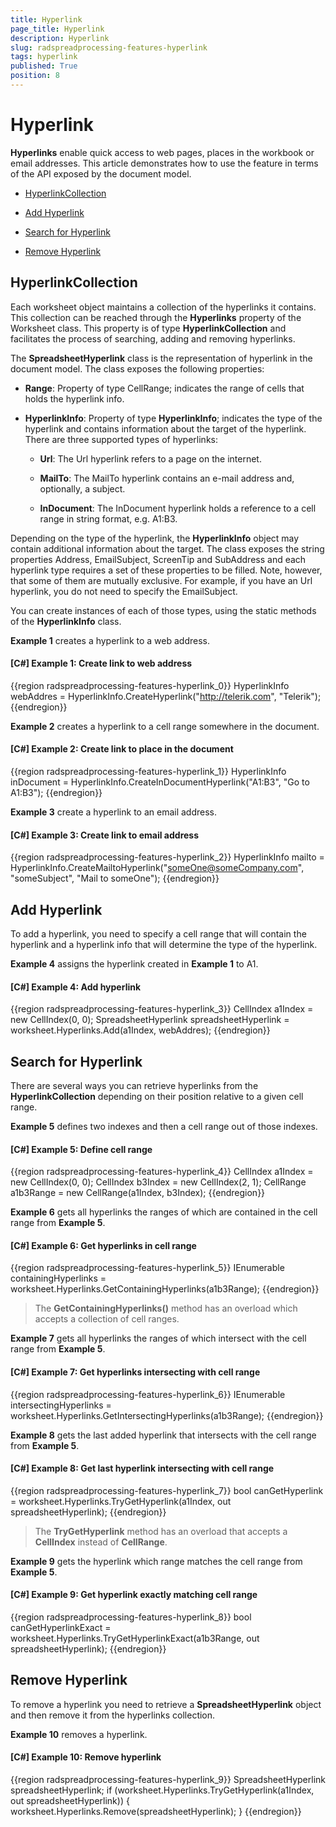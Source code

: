 ```yaml
---
title: Hyperlink
page_title: Hyperlink
description: Hyperlink
slug: radspreadprocessing-features-hyperlink
tags: hyperlink
published: True
position: 8
---
```


# Hyperlink



__Hyperlinks__ enable quick access to web pages, places in the workbook or email addresses. This article demonstrates how to use the feature in terms of the API exposed by the document model.
      

* [HyperlinkCollection](#hyperlinkcollection)

* [Add Hyperlink](#add-hyperlink)

* [Search for Hyperlink](#search-for-hyperlink)

* [Remove Hyperlink](#remove-hyperlink)

## HyperlinkCollection

Each worksheet object maintains a collection of the hyperlinks it contains. This collection can be reached through the __Hyperlinks__ property of the Worksheet class. This property is of type __HyperlinkCollection__ and facilitates the process of searching, adding and removing hyperlinks.
        

The __SpreadsheetHyperlink__ class is the representation of hyperlink in the document model. The class exposes the following properties:
        

* __Range__: Property of type CellRange; indicates the range of cells that holds the hyperlink info.
            

* __HyperlinkInfo__: Property of type __HyperlinkInfo__; indicates the type of the hyperlink and contains information about the target of the hyperlink. There are three supported types of hyperlinks:
            

	* __Url__: The Url hyperlink refers to a page on the internet.
	                
	
	* __MailTo__: The MailTo hyperlink contains an e-mail address and, optionally, a subject.
	                
	
	* __InDocument__: The InDocument hyperlink holds a reference to a cell range in string format, e.g. A1:B3.
                

Depending on the type of the hyperlink, the __HyperlinkInfo__ object may contain additional information about the target. The class exposes the string properties Address, EmailSubject, ScreenTip and SubAddress and each hyperlink type requires a set of these properties to be filled. Note, however, that some of them are mutually exclusive. For example, if you have an Url hyperlink, you do not need to specify the EmailSubject.
        

You can create instances of each of those types, using the static methods of the __HyperlinkInfo__ class.
        

__Example 1__ creates a hyperlink to a web address.
        

#### __[C#] Example 1: Create link to web address__

{{region radspreadprocessing-features-hyperlink_0}}
    HyperlinkInfo webAddres = HyperlinkInfo.CreateHyperlink("http://telerik.com", "Telerik");
{{endregion}}



__Example 2__ creates a hyperlink to a cell range somewhere in the document.
        

#### __[C#] Example 2: Create link to place in the document__

{{region radspreadprocessing-features-hyperlink_1}}
    HyperlinkInfo inDocument = HyperlinkInfo.CreateInDocumentHyperlink("A1:B3", "Go to A1:B3");
{{endregion}}



__Example 3__ create a hyperlink to an email address.
        

#### __[C#] Example 3: Create link to email address__

{{region radspreadprocessing-features-hyperlink_2}}
    HyperlinkInfo mailto = HyperlinkInfo.CreateMailtoHyperlink("someOne@someCompany.com", "someSubject", "Mail to someOne");
{{endregion}}



## Add Hyperlink

To add a hyperlink, you need to specify a cell range that will contain the hyperlink and a hyperlink info that will determine the type of the hyperlink.
        

__Example 4__ assigns the hyperlink created in __Example 1__ to A1.
        

#### __[C#] Example 4: Add hyperlink__

{{region radspreadprocessing-features-hyperlink_3}}
    CellIndex a1Index = new CellIndex(0, 0);
    SpreadsheetHyperlink spreadsheetHyperlink = worksheet.Hyperlinks.Add(a1Index, webAddres);
{{endregion}}



## Search for Hyperlink

There are several ways you can retrieve hyperlinks from the __HyperlinkCollection__ depending on their position relative to a given cell range.
        

__Example 5__ defines two indexes and then a cell range out of those indexes.
        

#### __[C#] Example 5: Define cell range__

{{region radspreadprocessing-features-hyperlink_4}}
    CellIndex a1Index = new CellIndex(0, 0);
    CellIndex b3Index = new CellIndex(2, 1);
    CellRange a1b3Range = new CellRange(a1Index, b3Index);
{{endregion}}



 __Example 6__ gets all hyperlinks the ranges of which are contained in the cell range from __Example 5__.
            

#### __[C#] Example 6: Get hyperlinks in cell range__

{{region radspreadprocessing-features-hyperlink_5}}
    IEnumerable<SpreadsheetHyperlink> containingHyperlinks = worksheet.Hyperlinks.GetContainingHyperlinks(a1b3Range);
{{endregion}}



>The __GetContainingHyperlinks()__ method has an overload which accepts a collection of cell ranges.
              

 __Example 7__ gets all hyperlinks the ranges of which intersect with the cell range from __Example 5__.
            

#### __[C#] Example 7: Get hyperlinks intersecting with cell range__

{{region radspreadprocessing-features-hyperlink_6}}
    IEnumerable<SpreadsheetHyperlink> intersectingHyperlinks = worksheet.Hyperlinks.GetIntersectingHyperlinks(a1b3Range);
{{endregion}}



 __Example 8__ gets the last added hyperlink that intersects with the cell range from __Example 5__.
            

#### __[C#] Example 8: Get last hyperlink intersecting with cell range__

{{region radspreadprocessing-features-hyperlink_7}}
    bool canGetHyperlink = worksheet.Hyperlinks.TryGetHyperlink(a1Index, out spreadsheetHyperlink);
{{endregion}}



>The __TryGetHyperlink__ method has an overload that accepts a __CellIndex__ instead of __CellRange__.
              

 __Example 9__ gets the hyperlink which range matches the cell range from __Example 5__.
            

#### __[C#] Example 9: Get hyperlink exactly matching cell range__

{{region radspreadprocessing-features-hyperlink_8}}
    bool canGetHyperlinkExact = worksheet.Hyperlinks.TryGetHyperlinkExact(a1b3Range, out spreadsheetHyperlink);
{{endregion}}



## Remove Hyperlink

To remove a hyperlink you need to retrieve a __SpreadsheetHyperlink__ object and then remove it from the hyperlinks collection.
        

__Example 10__ removes a hyperlink.
        

#### __[C#] Example 10: Remove hyperlink__

{{region radspreadprocessing-features-hyperlink_9}}
    SpreadsheetHyperlink spreadsheetHyperlink;
    if (worksheet.Hyperlinks.TryGetHyperlink(a1Index, out spreadsheetHyperlink))
    {
        worksheet.Hyperlinks.Remove(spreadsheetHyperlink);
    }
{{endregion}}


